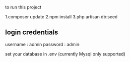 to run this project 

1.composer update 
2.npm install
3.php artisan db:seed


login credentials 
-------------------

username : admin
password : admin


set your database in .env (currently Mysql only supported)


